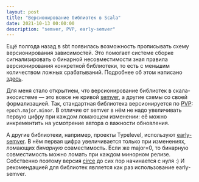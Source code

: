 ```yaml
---
layout: post
title: "Версионирование библиотек в Scala"
date: 2021-10-13 00:00:00
description: "semver, PVP, early-semver"
---
```


Ещё полгода назад в sbt появилась возможность прописывать схему версионирования
зависимостей. Это помогает системе сборке сигнализировать о бинарной
несовместимости зная правила версионирования конкретной библиотеки, то есть с
меньшим количеством ложных срабатываний. Подробнее об этом написано
[здесь](https://scala-lang.org/blog/2021/02/16/preventing-version-conflicts-with-versionscheme.html).

Для меня стало открытием, что версионирование библиотек в скала-экосистеме —
это вовсе не кривой [semver](https://semver.org/lang/ru/), а другие схемы со
своей формализацией. Так, стандартная библиотека версионируется по
[PVP](https://pvp.haskell.org/): `epoch.major.minor`. В отличие от semver в нём
не надо увеличивать первую цифру при каждом ломающем изменении: её можно
инкрементить на усмотрение автора о важности обновления.

А другие библиотеки, например, проекты Typelevel, используют
[early-semver](https://docs.scala-lang.org/overviews/core/binary-compatibility-for-library-authors.html#versioning-scheme---communicating-compatibility-breakages).
В нём первая цифра увеличивается только при изменениях, ломающих *бинарную*
совместимость. Если же major=0, то бинарную совместимость можно ломать при
каждом минорном релизе. Собственно поэтому версия
[circe](https://github.com/circe/circe) до сих пор начинается с нуля :) И
рекомендацией для библиотек является как раз использование early-semver.
